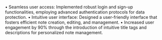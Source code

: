  • Seamless user access: Implemented robust login and sign-up functionalities, employing advanced authentication protocols
 for data protection.
 • Intuitive user interface: Designed a user-friendly interface that fosters efficient note creation, editing, and management.
 • Increased user engagement by 90% through the introduction of intuitive title tags and descriptions for personalized note
 management.

